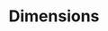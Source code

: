 ---
bigquery: https://console.cloud.google.com/bigquery?p=covid-19-dimensions-ai&page=table&d=data&t=publications
contributors: Digital Science, https://www.digital-science.com/
cost: Free for personal, non-commercial use.
description: Dimensions contains more than 100 million publications, ranging from
  articles published in scholarly journals, books and book chapters, to preprints
  and conference proceedings. All publications are contextualized with linked data
  sets, funding, publications, patents, clinical trials, and policy documents. You
  can also view associated categories, funders, institutions, and researcher profiles.
documentation: https://docs.dimensions.ai/bigquery/index.html
last_edit: 04/11/2022, 04:30:43
location: https://www.dimensions.ai/products/free/
maintained_by: Digital Science, https://www.digital-science.com/
schema_fields:
- funding_eur
- category_for
- associated_publication_doi
- jurisdiction
- category_hrcs_hc
- citation_string
- repository_name
- registry
- interventions
- investigators
- date_inserted
- researcher_ids
- name
- funder_org_countries
- cpc
- reference_ids
- patent_ids
- filing_status
- current_assignee
- start_date
- citations
- resulting_publication_doi
- family_count
- publication_date
- associated_publication_id
- created_date
- book_title
- associated_grant_ids
- organisation_details
- license
- assignee_countries
- family_id
- metrics
- funder_org_cities
- inventor_names
- gender
- category_rcdc
- resulting_publication_ids
- relationships
- acronym
- open_access_categories_v2
- id
- date_normal
- associated_publication_arxiv_id
- associated_publication_pmid
- category_icrp_cso
- research_org_cities
- ipcr
- book_series_title
- categories
- end_year
- research_org_state_codes
- research_org_city_names
- funding_nzd
- legal_events
- current_assignee_countries
- publisher
- acronyms
- family_members_ids
- original_title
- journal_lists
- repository_id
- status
- external_ids
- cited_by_ids
- phase
- repository_url
- funding_aud
- clinical_trial_ids
- category_hra
- grant_number
- acknowledgements
- issue
- filing_year
- funding_details
- pages
- expiration_date
- date
- expiration_year
- research_org_countries
- end_date
- links
- research_orgs
- funding_gbp
- assignee_orgs
- original_assignee_countries
- type
- publication_year
- supporting_grant_ids
- start_year
- subtitles
- email_address
- original_assignee
- wikipedia_url
- language
- original_assignee_orgs
- funding_amount
- parent_id
- pmcid
- category_icrp_ct
- funder_org_acronyms
- granted_year
- established
- source_id
- arxiv_id
- application_number
- publication_ids
- funder_orgs
- granted_date
- category_sdg
- category_uoa
- eisbn
- description
- title
- proceedings_title
- current_assignee_orgs
- funder_org
- abstract
- active_years
- research_org_state_names
- funding_chf
- year
- funding_jpy
- funding_cny
- conditions
- original_abstract
- aliases
- priority_year
- kind
- date_print
- funder_org_state_codes
- date_imported_gbq
- funding_currency
- linkout
- labels
- filing_date
- date_online
- mesh_terms
- concepts
- category_bra
- category_hrcs_rac
- open_access_categories
- conference
- funding_cad
- foa_number
- journal
- altmetrics
- date_modified
- isbn
- doi
- citations_count
- pmid
- types
- embargo_date
- research_org_country_names
- mesh_headings
- legal_status
- authors
- priority_date
- funding_usd
- address
- editors
- funder_countries
- volume
- brief_title
shortname: dimensions
tags:
- scholarly literature
- patents
- funding
- clinical trials
- academic profiles
terms_of_use: 'Use of both the Dimensions COVID-19 dataset and full Dimensions dataset
  are subject to the Dimensions Terms of use: https://www.dimensions.ai/policies-terms-legal '
title: Dimensions
uuid: dcff88bd-fe6b-4fdb-8159-809bf9d7bc1c
---